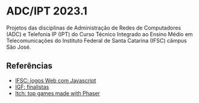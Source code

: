 # ADC/IPT 2023.1

Projetos das disciplinas de Administração de Redes de Computadores (ADC) e Telefonia IP (IPT) do Curso Técnico Integrado ao Ensino Médio em Telecomunicações do Instituto Federal de Santa Catarina (IFSC) câmpus São José.

## Referências

- [IFSC: jogos Web com Javascript](https://boidacarapreta.gitbook.io/projetos/integrado-ao-ensino-medio-em-telecomunicacoes/aplicacao-web-com-javascript)
- [IGF: finalistas](https://igf.com/finalists-and-winners)
- [Itch: top games made with Phaser](https://itch.io/games/made-with-phaser)
